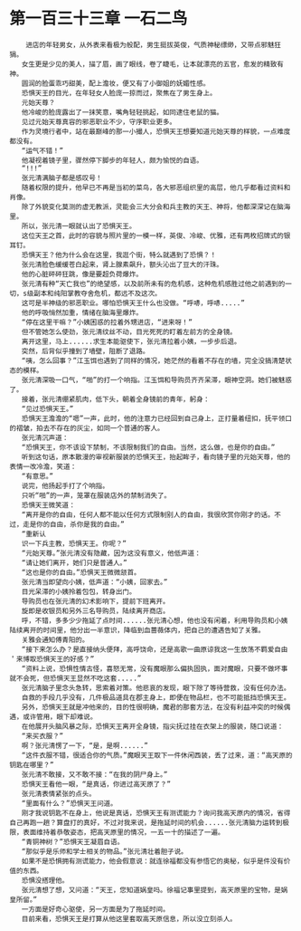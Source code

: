 # 第一百三十三章 一石二鸟
        进店的年轻男女，从外表来看极为般配，男生挺拔英俊，气质神秘缥缈，又带点邪魅狂狷。
       女生更是少见的美人，描了眉，画了眼线，卷了睫毛，让本就漂亮的五官，愈发的精致有神。
       圆润的脸蛋乖巧甜美，配上澹妆，便又有了小御姐的妩媚性感。
       恐惧天王的目光，在年轻女人脸庞一掠而过，聚焦在了男生身上。
       元始天尊？
       他冷峻的脸庞露出了一抹笑意，嘴角轻轻挑起，如同逮住老鼠的猫。
       见过元始天尊真容的邪恶职业不少，守序职业更多。
       作为灵境行者中，站在最巅峰的那一小撮人，恐惧天王想要知道元始天尊的样貌，一点难度都没有。
       “运气不错！”
       他凝视着镜子里，骤然停下脚步的年轻人，颇为愉悦的自语。
       “!!!”
       张元清满脑子都是感叹号！
       随着权限的提升，他早已不再是当初的菜鸟，各大邪恶组织里的高层，他几乎都看过资料和肖像。
       除了外貌变化莫测的虚无教派，灵能会三大分会和兵主教的天王、神将，他都深深记在脑海里。
       所以，张元清一眼就认出了恐惧天王。
       这位天王之首，此时的容貌与照片里的一模一样，英俊、冷峻、优雅，还有两枚招牌式的银耳钉。
       恐惧天王？他为什么会在这里，我逛个街，特么就遇到了恐惧？！
       张元清脸色缓缓苍白起来，肾上腺素飙升，额头沁出了豆大的汗珠。
       他的心脏砰砰狂跳，像是要超负荷爆炸。
       张元清有种“天亡我也”的绝望感，以及前所未有的危机感，这种危机感胜过他之前遇到的一切，s级副本和纯阳掌教夺舍危机，都远不及这次。
       这可是半神级的邪恶职业。哪怕恐惧天王什么也没做。“呼哧，呼哧.....”
       他的呼吸悄然加重，情绪在脑海里爆炸。
       “停在这里干嘛？”小姨困惑的拉着外甥进店，“进来呀！”
       但不管她怎么使劲，张元清纹丝不动，目光死死的盯着左前方的全身镜。
       离开这里，马上......求生本能驱使下，张元清拉着小姨，一步步后退。
       突然，后背似乎撞到了墙壁，阻断了退路。
       “咦，怎么回事？”江玉饵也遇到了同样的情况，她茫然的看着不存在的墙，完全没搞清楚状态的模样。
       张元清深吸一口气，“啪”的打一个响指。江玉饵和导购员齐齐呆滞，眼神空洞。她们被魅惑了。
       接着，张元清绷紧肌肉，低下头，朝着全身镜前的青年，躬身：
       “见过恐惧天王。”
       恐惧天王澹澹的“嗯”一声，此时，他的注意力已经回到自己身上，正打量着纽扣，抚平领口的褶皱，拍去不存在的灰尘，如同一个普通的客人。
       张元清沉声道：
       “恐惧天王，你不该设下禁制，不该限制我们的自由。当然，这么做，也是你的自由。”
       听到这句话，原本散漫的审视新服装的恐惧天王，抬起眸子，看向镜子里的元始天尊，他的表情一改冷澹，笑道：
       “有意思。”
       说完，他扬起手打了个响指。
       只听“啪”的一声，笼罩在服装店外的禁制消失了。
       恐惧天王微笑道：
       “离开是你的自由，任何人都不能以任何方式限制别人的自由，我很欣赏你刚才的话。不过，走是你的自由，杀你是我的自由。”
       “重新认
       识一下兵主教，恐惧天王。你呢？”
       “元始天尊。”张元清没有隐藏，因为这没有意义，他低声道：
       “请让她们离开，她们只是普通人。”
       “这也是你的自由。”恐惧天王微微颔首。
       张元清当即望向小姨，低声道：“小姨，回家去。”
       目光呆滞的小姨拎着包包，转身出门。
       导购员也在张元清的幻术影响下，提前下班离开。
       旋即是收银员和另外三名导购员，陆续离开商店。
       呼，不错，多多少少拖延了点时间......张元清心想，他也没有闲着，利用导购员和小姨陆续离开的时间里，他分出一半意识，降临到血蔷薇体内，把自己的遭遇告知了关雅。
       关雅会通知傅青阳的。
       “接下来怎么办？是直接纳头便拜，高呼饶命，还是高歌一曲原谅我这一生放荡不羁爱自由＇来博取恐惧天王的好感？”
       “资料上说，恐惧性情古怪，喜怒无常，没有魔眼那么偏执固执，面对魔眼，只要不做坏事就不会死，但恐惧天王显然不吃这套.....”
       张元清脑子里念头急转，思索着对策。他悲哀的发现，眼下除了等待营救，没有任何办法。
       自救的手段几乎没有，几件极品道具在郡主身上，即便在物品栏，也不可能抵挡恐惧天王。
       另外，恐惧天王就是冲他来的，目的性很明确，魔君的那套方法，在没有利益冲突的时候偶遇，或许管用，眼下却难说。
       在他展开头脑风暴之际，恐惧天王离开全身镜，指尖抚过挂在衣架上的服装，随口说道：
       “来买衣服？”
       啊？张元清愣了一下，“是，是啊......”
       “这件衣服不错，很适合你的气质。”魔眼天王取下一件休闲西装，丢了过来，道：“高天原的钥匙在哪里？”
       张元清不敢接，又不敢不接：“在我的阴尸身上。”
       恐惧天王看他一眼，“是真话，你进过高天原了？”
       张元清表情紧张的点头。
       “里面有什么？”恐惧天王问道。
       刚才我说钥匙不在身上，他说是真话，恐惧天王有测谎能力？询问我高天原内的情况，省得自己再跑一趟？算盘打的真好，不过对我来说，是拖延时间的机会......张元清脑力运转到极限，表面维持着恭敬姿态，把高天原里的情况，一五一十的描述了一遍。
       “青铜神树？”恐惧天王凝眉自语。
       “那似乎是乐师和学士相关的物品。”张元清壮着胆子说。
       如果不是恐惧拥有测谎能力，他会假意说：就连徐福都没有参悟它的奥秘，似乎是件没有价值的东西。
       恐惧没搭理他。
       张元清想了想，又问道：“天王，您知道娲皇吗。徐福记事里提到，高天原里的宝物，是娲皇所留。”
       一方面是好奇心驱使，另一方面是为了拖延时间。
       目前来看，恐惧天王是打算从他这里套取高天原信息，所以没立刻杀人。